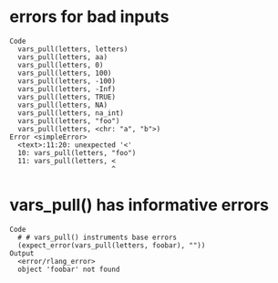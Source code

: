 # errors for bad inputs

    Code
      vars_pull(letters, letters)
      vars_pull(letters, aa)
      vars_pull(letters, 0)
      vars_pull(letters, 100)
      vars_pull(letters, -100)
      vars_pull(letters, -Inf)
      vars_pull(letters, TRUE)
      vars_pull(letters, NA)
      vars_pull(letters, na_int)
      vars_pull(letters, "foo")
      vars_pull(letters, <chr: "a", "b">)
    Error <simpleError>
      <text>:11:20: unexpected '<'
      10: vars_pull(letters, "foo")
      11: vars_pull(letters, <
                             ^

# vars_pull() has informative errors

    Code
      # # vars_pull() instruments base errors
      (expect_error(vars_pull(letters, foobar), ""))
    Output
      <error/rlang_error>
      object 'foobar' not found


